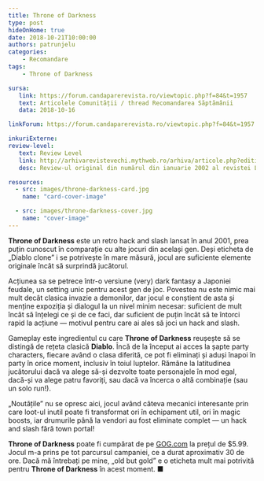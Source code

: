 ```yaml
---
title: Throne of Darkness
type: post
hideOnHome: true
date: 2018-10-21T10:00:00
authors: patrunjelu
categories:
    - Recomandare
tags:
    - Throne of Darkness

sursa:
   link: https://forum.candaparerevista.ro/viewtopic.php?f=84&t=1957
   text: Articolele Comunității / thread Recomandarea Săptămânii
   data: 2018-10-16

linkForum: https://forum.candaparerevista.ro/viewtopic.php?f=84&t=1957

inkuriExterne:
review-level:
   text: Review Level
   link: http://arhivarevistevechi.mythweb.ro/arhiva/articole.php?editie-id=53&articol=1898
   desc: Review-ul original din numărul din ianuarie 2002 al revistei Level

resources:
  - src: images/throne-darkness-card.jpg
    name: "card-cover-image"

  - src: images/throne-darkness-cover.jpg
    name: "cover-image"
---
```

**Throne of Darkness** este un retro hack and slash lansat în anul 2001, prea puțin cunoscut în comparație cu alte jocuri din același gen. Deși eticheta de „Diablo clone” i se potrivește în mare măsură, jocul are suficiente elemente originale încât să surprindă jucătorul.

Acțiunea sa se petrece într-o versiune (very) dark fantasy a Japoniei feudale, un setting unic pentru acest gen de joc. Povestea nu este nimic mai mult decât clasica invazie a demonilor, dar jocul e conștient de asta și menține expoziția și dialogul la un nivel minim necesar: suficient de mult încât să înțelegi ce și de ce faci, dar suficient de puțin încât să te întorci rapid la acțiune — motivul pentru care ai ales să joci un hack and slash.

Gameplay este ingredientul cu care **Throne of Darkness** reușește să se distingă de rețeta clasică **Diablo**. Încă de la început ai acces la șapte party characters, fiecare având o clasa diferită, ce pot fi eliminați și aduși înapoi în party în orice moment, inclusiv în toiul luptelor. Rămâne la latitudinea jucătorului dacă va alege să-și dezvolte toate personajele în mod egal, dacă-și va alege patru favoriți, sau dacă va încerca o altă combinație (sau un solo run!).

„Noutățile” nu se opresc aici, jocul având câteva mecanici interesante prin care loot-ul inutil poate fi transformat ori în echipament util, ori în magic boosts, iar drumurile până la vendori au fost eliminate complet — un hack and slash fără town portal!

**Throne of Darkness** poate fi cumpărat de pe [GOG.com](https://www.gog.com/game/throne_of_darkness) la prețul de $5.99. Jocul m-a prins pe tot parcursul campaniei, ce a durat aproximativ 30 de ore. Dacă mă întrebați pe mine, „old but gold” e o eticheta mult mai potrivită pentru **Throne of Darkness** în acest moment. ■